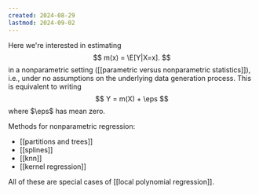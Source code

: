 ```yaml
---
created: 2024-08-29
lastmod: 2024-09-02
---
```


Here we're interested in estimating
$$
m(x) = \E[Y|X=x].
$$
in a nonparametric setting ([[parametric versus nonparametric statistics]]), i.e., under no assumptions on the underlying data generation process. This is equivalent to writing 
$$
Y = m(X) + \eps
$$
where $\eps$ has mean zero. 

Methods for nonparametric regression: 
- [[partitions and trees]]
- [[splines]]
- [[knn]]
- [[kernel regression]]

All of these are special cases of [[local polynomial regression]]. 
